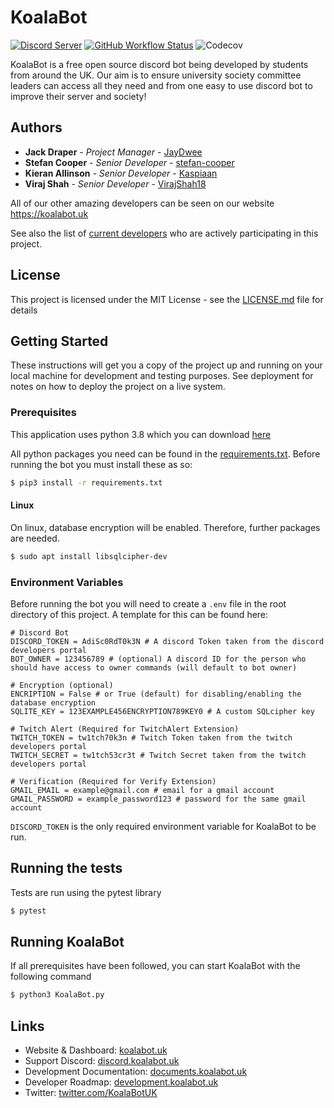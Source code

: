 # KoalaBot
[![Discord Server](https://img.shields.io/discord/729325378681962576.svg?style=flat-square&logo=discord&logoColor=white&labelColor=697EC4&color=7289DA&label=%20)](https://discord.gg/5etEjVd)
[![GitHub Workflow Status](https://img.shields.io/github/workflow/status/KoalaBotUK/KoalaBot/CI?label=tests&style=flat-square)](https://github.com/KoalaBotUK/KoalaBot/actions/)
![Codecov](https://img.shields.io/codecov/c/github/KoalaBotUK/KoalaBot?style=flat-square)

KoalaBot is a free open source discord bot being developed by students from around the UK. 
Our aim is to ensure university society committee leaders can access all they need and from one easy to use discord bot 
to improve their server and society! 

## Authors

* **Jack Draper** - *Project Manager* - [JayDwee](https://github.com/JayDwee)
* **Stefan Cooper** - *Senior Developer* - [stefan-cooper](https://github.com/stefan-cooper)
* **Kieran Allinson** - *Senior Developer* - [Kaspiaan](https://github.com/Kaspiaan)
* **Viraj Shah** - *Senior Developer* - [VirajShah18](https://github.com/VirajShah18)

All of our other amazing developers can be seen on our website https://koalabot.uk

See also the list of [current developers](https://github.com/orgs/KoalaBotUK/teams/developers) who are actively participating in this project.

## License

This project is licensed under the MIT License - see the [LICENSE.md](LICENSE.md) file for details

## Getting Started

These instructions will get you a copy of the project up and running on your local machine for development and testing purposes. See deployment for notes on how to deploy the project on a live system.

### Prerequisites

This application uses python 3.8 which you can download [here](https://www.python.org/downloads/)

All python packages you need can be found in the [requirements.txt](requirements.txt).
Before running the bot you must install these as so:

```bash
$ pip3 install -r requirements.txt
``` 

#### Linux
On linux, database encryption will be enabled. Therefore, further packages are needed.
```bash
$ sudo apt install libsqlcipher-dev
```

### Environment Variables

Before running the bot you will need to create a `.env` file in the root directory of this project. A template for this can be found here:

```dotenv
# Discord Bot
DISCORD_TOKEN = AdiSc0RdT0k3N # A discord Token taken from the discord developers portal 
BOT_OWNER = 123456789 # (optional) A discord ID for the person who should have access to owner commands (will default to bot owner)

# Encryption (optional)
ENCRIPTION = False # or True (default) for disabling/enabling the database encryption
SQLITE_KEY = 123EXAMPLE456ENCRYPTION789KEY0 # A custom SQLcipher key

# Twitch Alert (Required for TwitchAlert Extension)
TWITCH_TOKEN = tw1tch70k3n # Twitch Token taken from the twitch developers portal
TWITCH_SECRET = tw1tch53cr3t # Twitch Secret taken from the twitch developers portal

# Verification (Required for Verify Extension)
GMAIL_EMAIL = example@gmail.com # email for a gmail account
GMAIL_PASSWORD = example_password123 # password for the same gmail account
```
`DISCORD_TOKEN` is the only required environment variable for KoalaBot to be run.

## Running the tests
Tests are run using the pytest library
```bash
$ pytest
```

## Running KoalaBot
If all prerequisites have been followed, you can start KoalaBot with the following command
```bash
$ python3 KoalaBot.py
```

## Links
* Website & Dashboard: [koalabot.uk](https://koalabot.uk)
* Support Discord: [discord.koalabot.uk](https://discord.koalabot.uk)
* Development Documentation: [documents.koalabot.uk](https://documents.koalabot.uk)
* Developer Roadmap: [development.koalabot.uk](https://development.koalabot.uk)
* Twitter: [twitter.com/KoalaBotUK](https://twitter.com/KoalaBotUK)

